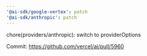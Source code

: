```yaml
---
'@ai-sdk/google-vertex': patch
'@ai-sdk/anthropic': patch
---
```


chore(providers/anthropic): switch to providerOptions

Commit: https://github.com/vercel/ai/pull/5960
